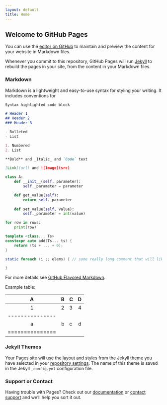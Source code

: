 ```yaml
---
layout: default
title: Home
---
```


## Welcome to GitHub Pages

You can use the [editor on GitHub](https://github.com/mattsep/mattsep.github.io/edit/master/index.md) to maintain and preview the content for your website in Markdown files.

Whenever you commit to this repository, GitHub Pages will run [Jekyll](https://jekyllrb.com/) to rebuild the pages in your site, from the content in your Markdown files.

### Markdown

Markdown is a lightweight and easy-to-use syntax for styling your writing. It includes conventions for

```markdown
Syntax highlighted code block

# Header 1
## Header 2
### Header 3

- Bulleted
- List

1. Numbered
2. List

**Bold** and _Italic_ and `Code` text

[Link](url) and ![Image](src)
```

```python
class A:
    def __init__(self, parameter):
        self._parameter = parameter

    def get_value(self):
        return self._parameter
    
    def set_value(self, value):
        self._parameter = int(value)

for row in rows:
    print(row)
```

```c++
template <class... Ts>
constexpr auto add(Ts... ts) {
    return (ts + ... + 0);
}
```

```d
static foreach (i ;; elems) { // some really long comment that will likely scroll off the page

}
```

For more details see [GitHub Flavored Markdown](https://guides.github.com/features/mastering-markdown/).

Example table:

| A | B | C | D |
|:-:| -:|:--|:-:|
| 1 | 2 | 3 | 4 |
|---------------|
| a | b | c | d |
|===============|

### Jekyll Themes

Your Pages site will use the layout and styles from the Jekyll theme you have selected in your [repository settings](https://github.com/mattsep/mattsep.github.io/settings). The name of this theme is saved in the Jekyll `_config.yml` configuration file.

### Support or Contact

Having trouble with Pages? Check out our [documentation](https://help.github.com/categories/github-pages-basics/) or [contact support](https://github.com/contact) and we’ll help you sort it out.